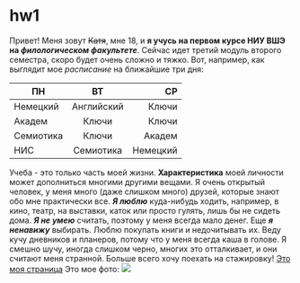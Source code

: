 # hw1
Привет! Меня зовут ~~Катя~~, мне 18, и **я учусь на первом курсе НИУ ВШЭ на *филологическом факультете***. Сейчас идет третий модуль второго семестра, скоро будет очень сложно и тяжко. Вот, например, как выглядит мое *расписание* на ближайшие три дня:

|ПН        |ВТ       |СР      |
|-------- |:--------:|-------:|
|Немецкий |Английский|Ключи   |
|Академ   |Ключи     |Ключи   |
|Семиотика|Ключи     |Академ  |
|НИС      |Семиотика |Немецкий|

Учеба - это только часть моей жизни. **Характеристика** моей личности может дополниться многими другими вещами. Я очень открытый человек, у меня много (даже слишком много) друзей, которые знают обо мне практически все. ***Я люблю*** куда-нибудь ходить, например, в кино, театр, на выставки, каток или просто гулять, лишь бы не сидеть дома. ***Я не умею*** считать, поэтому у меня всегда мало денег. Еще ***я ненавижу*** выбирать. Люблю покупать книги и недочитывать их. Веду кучу дневников и планеров, потому что у меня всегда каша в голове. Я смешно шучу, иногда слишком черно, многих это отталкивает, и они считают меня странной. Больше всего хочу поехать на стажировку!
[Это моя страница](https://m.vk.com/id55074784)
Это мое фото:
![](https://pp.userapi.com/c639216/v639216440/4fed8/KaWXazrC0xk.jpg)


